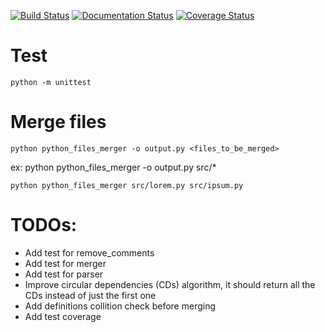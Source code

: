 [![Build Status](https://secure.travis-ci.org/yamenk-gribaudo/python_files_merger.svg?branch=main)](http://travis-ci.org/christophevg/python_files_merger)
[![Documentation Status](https://readthedocs.org/projects/python_files_merger/badge/?version=latest)](https://python_files_merger.readthedocs.io/en/latest/?badge=latest)
[![Coverage Status](https://coveralls.io/repos/github/yamenk-gribaudo/python_files_merger/badge.svg?branch=main)](https://coveralls.io/github/yamenk-gribaudo/python_files_merger?branch=main)

# Test
    python -m unittest

# Merge files
    python python_files_merger -o output.py <files_to_be_merged>
ex: 
    python python_files_merger -o output.py src/*

    python python_files_merger src/lorem.py src/ipsum.py

# TODOs:
- Add test for remove_comments
- Add test for merger
- Add test for parser
- Improve circular dependencies (CDs) algorithm, it should return all the CDs instead of just the first one
- Add definitions collition check before merging
- Add test coverage
